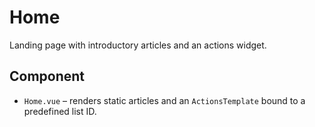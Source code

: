 # Home

Landing page with introductory articles and an actions widget.

## Component

- `Home.vue` – renders static articles and an `ActionsTemplate` bound to a predefined list ID.
